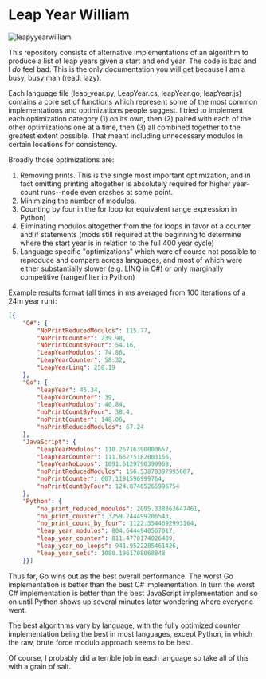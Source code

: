 # Leap Year William

![leapyyearwilliam](https://pixel.nymag.com/imgs/daily/vulture/2016/02/29/29-leap-day-30-rock-1.w710.h473.2x.jpg)

This repository consists of alternative implementations of an algorithm to produce a list of leap years given a start and end year. The code is bad and I *do* feel bad. This is the only documentation you will get because I am a busy, busy man (read: lazy).

Each language file (leap_year.py, LeapYear.cs, leapYear.go, leapYear.js) contains a core set of functions which represent some of the most common implementations and optimizations people suggest. I tried to implement each optimization category (1) on its own, then (2) paired with each of the other optimizations one at a time, then (3) all combined together to the greatest extent possible. That meant including unnecessary modulos in certain locations for consistency.

Broadly those optimizations are:

1. Removing prints. This is the single most important optimization, and in fact omitting printing altogether is absolutely required for higher year-count runs--node even crashes at some point.
2. Minimizing the number of modulos.
3. Counting by four in the for loop (or equivalent range expression in Python)
4. Eliminating modulos altogether from the for loops in favor of a counter and if statements (mods still required at the beginning to determine where the start year is in relation to the full 400 year cycle)
5. Language specific "optimizations" which were of course not possible to reproduce and compare across languages, and most of which were either substantially slower (e.g. LINQ in C#) or only marginally competitive (range/filter in Python)

Example results format (all times in ms averaged from 100 iterations of a 24m year run):

```json
[{
    "C#": {
        "NoPrintReducedModulos": 115.77,
        "NoPrintCounter": 239.98,
        "NoPrintCountByFour": 54.16,
        "LeapYearModulos": 74.86,
        "LeapYearCounter": 58.32,
        "LeapYearLinq": 258.19
    },
    "Go": {
        "leapYear": 45.34,
        "leapYearCounter": 39,
        "leapYearModulos": 40.84,
        "noPrintCountByFour": 38.4,
        "noPrintCounter": 148.06,
        "noPrintReducedModulos": 67.24
    },
    "JavaScript": {
        "leapYearModulos": 110.26716390000657,
        "leapYearCounter": 111.66275182003156,
        "leapYearNoLoops": 1091.6129790399968,
        "noPrintReducedModulos": 156.53878397995607,
        "noPrintCounter": 607.1191596999764,
        "noPrintCountByFour": 124.87465265996754
    },
    "Python": {
        "no_print_reduced_modulos": 2095.338363647461,
        "no_print_counter": 3259.244499206543,
        "no_print_count_by_four": 1122.3544692993164,
        "leap_year_modulos": 804.6444940567017,
        "leap_year_counter": 811.4770174026489,
        "leap_year_no_loops": 941.9522285461426,
        "leap_year_sets": 1080.1961708068848
    }}]
```

Thus far, Go wins out as the best overall performance. The worst Go implementation is better than the best C# implementation. In turn the worst C# implementation is better than the best JavaScript implementation and so on until Python shows up several minutes later wondering where everyone went.

The best algorithms vary by language, with the fully optimized counter implementation being the best in most languages, except Python, in which the raw, brute force modulo approach seems to be best.

Of course, I probably did a terrible job in each language so take all of this with a grain of salt.
